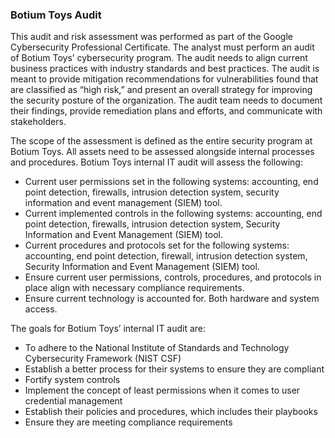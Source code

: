 ### Botium Toys Audit

This audit and risk assessment was performed as part of the Google Cybersecurity Professional Certificate. The analyst must perform an audit of Botium Toys’ cybersecurity program. The audit needs to align current business practices with industry standards and best practices. The audit is meant to provide mitigation recommendations for vulnerabilities found that are classified as “high risk,” and present an overall strategy for improving the security posture of the organization. The audit team needs to document their findings, provide remediation plans and efforts, and communicate with stakeholders.

The scope of the assessment is defined as the entire security program at Botium Toys. All assets need to be assessed alongside internal processes and procedures. Botium Toys internal IT audit will assess the following:
* Current user permissions set in the following systems: accounting, end point detection, firewalls, intrusion detection system, security information and event management (SIEM) tool.
*	Current implemented controls in the following systems: accounting, end point detection, firewalls, intrusion detection system, Security Information and Event Management (SIEM) tool.
*	Current procedures and protocols set for the following systems: accounting, end point detection, firewall, intrusion detection system, Security Information and Event Management (SIEM) tool.
*	Ensure current user permissions, controls, procedures, and protocols in place align with necessary compliance requirements.
*	Ensure current technology is accounted for. Both hardware and system access.

The goals for Botium Toys’ internal IT audit are:
* To adhere to the National Institute of Standards and Technology Cybersecurity Framework (NIST CSF) 
* Establish a better process for their systems to ensure they are compliant 
*	Fortify system controls
*	Implement the concept of least permissions when it comes to user credential management 
*	Establish their policies and procedures, which includes their playbooks 
*	Ensure they are meeting compliance requirements